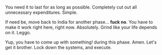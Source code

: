 You need it to last for as long as possible. Completely cut out all unnecessary expenditures. Simple.

If need be, move back to India for another phase... **fuck no**. You have to make it work right here, right now. Absolutely. Grind like your life depends on it. Leggo.

Yup, you have to come up with something! during this phase. Amen. Let's get it brother. Lock down the systems, and execute.
